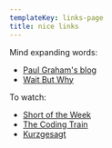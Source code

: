 ```yaml
---
templateKey: links-page
title: nice links
---
```

Mind expanding words:
- [Paul Graham's blog](http://www.paulgraham.com/articles.html)
- [Wait But Why](https://waitbutwhy.com/)

To watch:
- [Short of the Week](https://www.shortoftheweek.com/)
- [The Coding Train](https://www.youtube.com/user/shiffman)
- [Kurzgesagt](https://www.youtube.com/channel/UCsXVk37bltHxD1rDPwtNM8Q)
